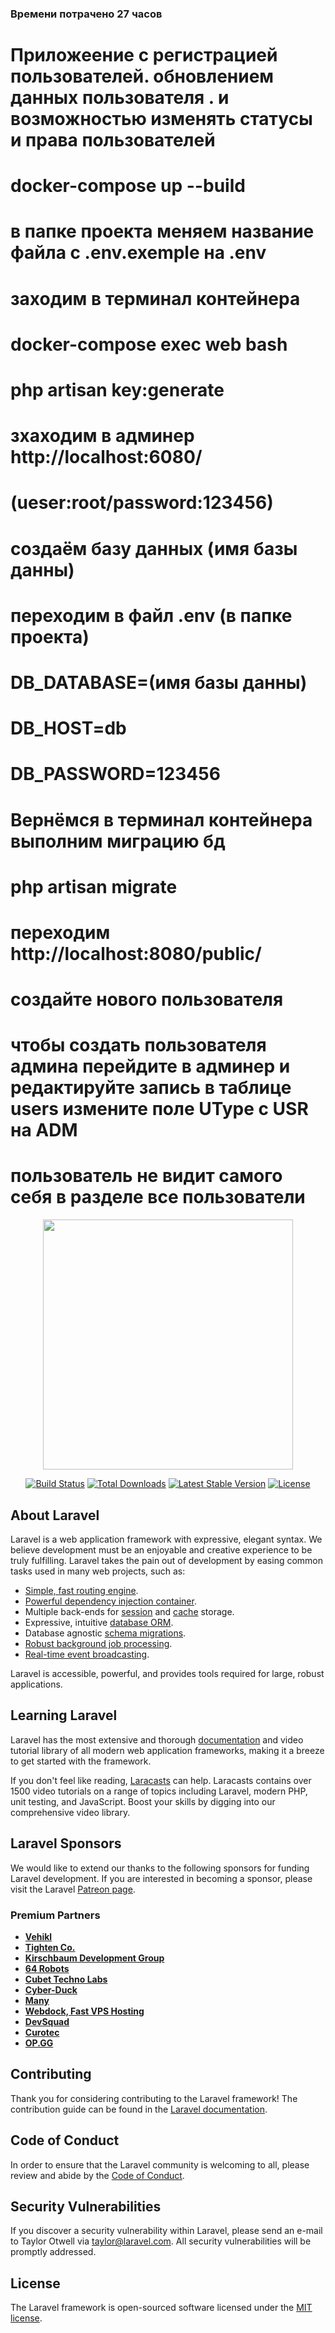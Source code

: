 <h3>Времени потрачено 27 часов</h3>
<h1>
Приложеение с регистрацией пользователей.  обновлением данных пользователя .
и возможностью изменять статусы и права пользователей  </h1>
<h1>docker-compose up --build</h1>
<h1>в папке проекта меняем название файла с .env.exemple на .env  </h1>
<h1>заходим в терминал контейнера</h1> 
<h1>docker-compose exec web bash</h1>
<h1>php artisan key:generate</h1>
<h1>зхаходим в админер http://localhost:6080/ </h1>
<h1>(ueser:root/password:123456)</h1>
<h1>создаём базу данных  (имя базы данны)</h1>
<h1>переходим в файл .env (в папке проекта)</h1>
<h1>DB_DATABASE=(имя базы данны)</h1>
<h1>DB_HOST=db</h1>
<h1>DB_PASSWORD=123456</h1>
<h1>Вернёмся в терминал контейнера выполним миграцию бд </h1>
<h1>php artisan migrate</h1>
<h1>переходим http://localhost:8080/public/</h1>
<h1>создайте нового пользователя</h1>
<h1>чтобы создать пользователя админа перейдите в админер и редактируйте запись в таблице users
измените поле UType с USR на  ADM</h1>
<h1>пользователь не видит самого себя в разделе все пользователи 
    </h1>

<p align="center"><a href="https://laravel.com" target="_blank"><img src="https://raw.githubusercontent.com/laravel/art/master/logo-lockup/5%20SVG/2%20CMYK/1%20Full%20Color/laravel-logolockup-cmyk-red.svg" width="400"></a></p>

<p align="center">
<a href="https://travis-ci.org/laravel/framework"><img src="https://travis-ci.org/laravel/framework.svg" alt="Build Status"></a>
<a href="https://packagist.org/packages/laravel/framework"><img src="https://img.shields.io/packagist/dt/laravel/framework" alt="Total Downloads"></a>
<a href="https://packagist.org/packages/laravel/framework"><img src="https://img.shields.io/packagist/v/laravel/framework" alt="Latest Stable Version"></a>
<a href="https://packagist.org/packages/laravel/framework"><img src="https://img.shields.io/packagist/l/laravel/framework" alt="License"></a>
</p>

## About Laravel

Laravel is a web application framework with expressive, elegant syntax. We believe development must be an enjoyable and creative experience to be truly fulfilling. Laravel takes the pain out of development by easing common tasks used in many web projects, such as:

- [Simple, fast routing engine](https://laravel.com/docs/routing).
- [Powerful dependency injection container](https://laravel.com/docs/container).
- Multiple back-ends for [session](https://laravel.com/docs/session) and [cache](https://laravel.com/docs/cache) storage.
- Expressive, intuitive [database ORM](https://laravel.com/docs/eloquent).
- Database agnostic [schema migrations](https://laravel.com/docs/migrations).
- [Robust background job processing](https://laravel.com/docs/queues).
- [Real-time event broadcasting](https://laravel.com/docs/broadcasting).

Laravel is accessible, powerful, and provides tools required for large, robust applications.

## Learning Laravel

Laravel has the most extensive and thorough [documentation](https://laravel.com/docs) and video tutorial library of all modern web application frameworks, making it a breeze to get started with the framework.

If you don't feel like reading, [Laracasts](https://laracasts.com) can help. Laracasts contains over 1500 video tutorials on a range of topics including Laravel, modern PHP, unit testing, and JavaScript. Boost your skills by digging into our comprehensive video library.

## Laravel Sponsors

We would like to extend our thanks to the following sponsors for funding Laravel development. If you are interested in becoming a sponsor, please visit the Laravel [Patreon page](https://patreon.com/taylorotwell).

### Premium Partners

- **[Vehikl](https://vehikl.com/)**
- **[Tighten Co.](https://tighten.co)**
- **[Kirschbaum Development Group](https://kirschbaumdevelopment.com)**
- **[64 Robots](https://64robots.com)**
- **[Cubet Techno Labs](https://cubettech.com)**
- **[Cyber-Duck](https://cyber-duck.co.uk)**
- **[Many](https://www.many.co.uk)**
- **[Webdock, Fast VPS Hosting](https://www.webdock.io/en)**
- **[DevSquad](https://devsquad.com)**
- **[Curotec](https://www.curotec.com/)**
- **[OP.GG](https://op.gg)**

## Contributing

Thank you for considering contributing to the Laravel framework! The contribution guide can be found in the [Laravel documentation](https://laravel.com/docs/contributions).

## Code of Conduct

In order to ensure that the Laravel community is welcoming to all, please review and abide by the [Code of Conduct](https://laravel.com/docs/contributions#code-of-conduct).

## Security Vulnerabilities

If you discover a security vulnerability within Laravel, please send an e-mail to Taylor Otwell via [taylor@laravel.com](mailto:taylor@laravel.com). All security vulnerabilities will be promptly addressed.

## License

The Laravel framework is open-sourced software licensed under the [MIT license](https://opensource.org/licenses/MIT).
